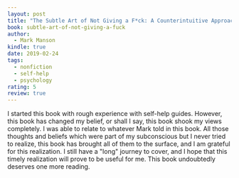 ```yaml
---
layout: post
title: "The Subtle Art of Not Giving a F*ck: A Counterintuitive Approach to Living a Good Life"
book: subtle-art-of-not-giving-a-fuck
author:
  - Mark Manson
kindle: true
date: 2019-02-24
tags:
  - nonfiction
  - self-help
  - psychology
rating: 5
review: true
---
```


I started this book with rough experience with self-help guides. However, this book has changed my belief, or shall I say, this book shook my views completely. I was able to relate to whatever Mark told in this book. All those thoughts and beliefs which were part of my subconscious but I never tried to realize, this book has brought all of them to the surface, and I am grateful for this realization. I still have a "long" journey to cover, and I hope that this timely realization will prove to be useful for me. This book undoubtedly deserves one more reading.
